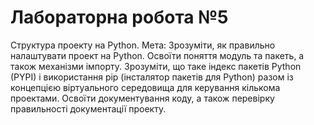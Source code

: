 # Лабораторна робота №5 

Структура проекту на Python. Мета: Зрозуміти, як правильно налаштувати проект на Python. Освоїти поняття модуль та пакеть, а також механізми імпорту. Зрозуміти, що таке індекс пакетів Python (PYPI) і використання pip (інсталятор пакетів для Python) разом із концепцією віртуального середовища для керування кількома проектами. Освоїти документування коду, а також перевірку правильності документації проекту.
